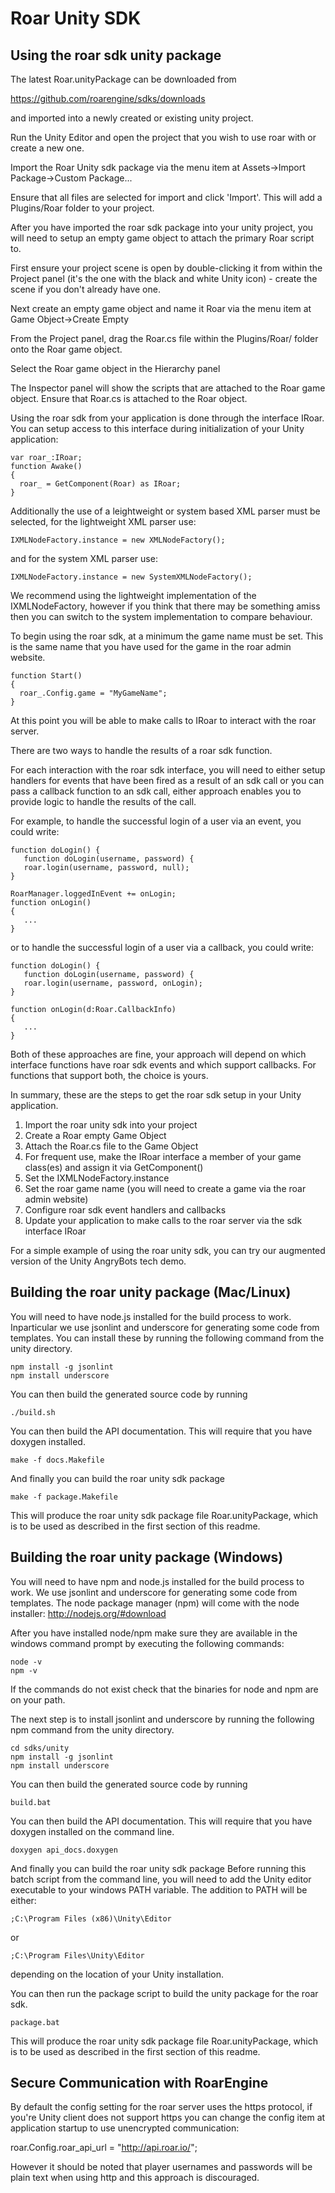 # Roar Unity SDK

## Using the roar sdk unity package

The latest Roar.unityPackage can be downloaded from

https://github.com/roarengine/sdks/downloads

and imported into a newly created or existing unity project.

Run the Unity Editor and open the project that you wish to use roar with or create a new one.

Import the Roar Unity sdk package via the menu item at
Assets->Import Package->Custom Package...

Ensure that all files are selected for import and click 'Import'.
This will add a Plugins/Roar folder to your project.

After you have imported the roar sdk package into your unity project, you will need to
setup an empty game object to attach the primary Roar script to.

First ensure your project scene is open by double-clicking it from within the Project panel (it's the
one with the black and white Unity icon) - create the scene if you don't already have one.

Next create an empty game object and name it Roar via the menu item at
Game Object->Create Empty

From the Project panel, drag the Roar.cs file within the Plugins/Roar/ folder onto the Roar game object.

Select the Roar game object in the Hierarchy panel

The Inspector panel will show the scripts that are attached to the Roar game object.
Ensure that Roar.cs is attached to the Roar object.

Using the roar sdk from your application is done through the interface IRoar.
You can setup access to this interface during initialization of your Unity application:

~~~
var roar_:IRoar;
function Awake()
{
  roar_ = GetComponent(Roar) as IRoar;
}
~~~

Additionally the use of a leightweight or system based XML parser must be selected,
for the lightweight XML parser use:

~~~
IXMLNodeFactory.instance = new XMLNodeFactory();
~~~

and for the system XML parser use:

~~~
IXMLNodeFactory.instance = new SystemXMLNodeFactory();
~~~

We recommend using the lightweight implementation of the IXMLNodeFactory, however
if you think that there may be something amiss then you can switch to the system
implementation to compare behaviour.

To begin using the roar sdk, at a minimum the game name must be set. This is the same
name that you have used for the game in the roar admin website.

~~~
function Start()
{
  roar_.Config.game = "MyGameName";
}
~~~

At this point you will be able to make calls to IRoar to interact with the roar server.

There are two ways to handle the results of a roar sdk function.

For each interaction with the roar sdk interface, you will need to either setup handlers 
for events that have been fired as a result of an sdk call or you can pass a callback 
function to an sdk call, either approach enables you to provide logic to handle the 
results of the call.

For example, to handle the successful login of a user via an event, you could write:

~~~
function doLogin() {
   function doLogin(username, password) {
   roar.login(username, password, null);
}

RoarManager.loggedInEvent += onLogin;
function onLogin()
{
   ...
}
~~~

or to handle the successful login of a user via a callback, you could write:

~~~
function doLogin() {
   function doLogin(username, password) {
   roar.login(username, password, onLogin);
}

function onLogin(d:Roar.CallbackInfo)
{
   ...
}
~~~

Both of these approaches are fine, your approach will depend on which interface functions
have roar sdk events and which support callbacks. For functions that support both, the
choice is yours. 

In summary, these are the steps to get the roar sdk setup in your Unity application.

1. Import the roar unity sdk into your project
2. Create a Roar empty Game Object
3. Attach the Roar.cs file to the Game Object
4. For frequent use, make the IRoar interface a member of your game class(es) and assign it via GetComponent()
5. Set the IXMLNodeFactory.instance
6. Set the roar game name (you will need to create a game via the roar admin website)
7. Configure roar sdk event handlers and callbacks
8. Update your application to make calls to the roar server via the sdk interface IRoar

For a simple example of using the roar unity sdk, you can try our augmented version of the Unity AngryBots tech demo.

## Building the roar unity package (Mac/Linux)

You will need to have node.js installed for the build process to work.
Inparticular we use jsonlint and underscore for generating some code from templates.
You can install these by running the following command from the unity directory.

~~~
npm install -g jsonlint
npm install underscore
~~~

You can then build the generated source code by running 

~~~
./build.sh
~~~

You can then build the API documentation. This will require that you have doxygen installed.

~~~
make -f docs.Makefile
~~~

And finally you can build the roar unity sdk package

~~~
make -f package.Makefile
~~~

This will produce the roar unity sdk package file Roar.unityPackage, which is to be used as described in
the first section of this readme.

## Building the roar unity package (Windows)

You will need to have npm and node.js installed for the build process to work.
We use jsonlint and underscore for generating some code from templates.
The node package manager (npm) will come with the node installer: http://nodejs.org/#download

After you have installed node/npm make sure they are available in the windows command
prompt by executing the following commands:

~~~
node -v
npm -v
~~~

If the commands do not exist check that the binaries for node and npm are on your path.

The next step is to install jsonlint and underscore by running the following npm command from the unity directory.

~~~
cd sdks/unity
npm install -g jsonlint
npm install underscore
~~~

You can then build the generated source code by running

~~~
build.bat
~~~

You can then build the API documentation. This will require that you have doxygen installed on the command line.

~~~
doxygen api_docs.doxygen
~~~

And finally you can build the roar unity sdk package
Before running this batch script from the command line, you will need to add the Unity editor executable to
your windows PATH variable. The addition to PATH will be either:

~~~
;C:\Program Files (x86)\Unity\Editor
~~~
or 
~~~
;C:\Program Files\Unity\Editor
~~~

depending on the location of your Unity installation.

You can then run the package script to build the unity package for the roar sdk.

~~~
package.bat
~~~

This will produce the roar unity sdk package file Roar.unityPackage, which is to be used as described in
the first section of this readme.

## Secure Communication with RoarEngine

By default the config setting for the roar server uses the https protocol, if you're Unity client does not support
https you can change the config item at application startup to use unencrypted communication:

roar.Config.roar_api_url = "http://api.roar.io/";

However it should be noted that player usernames and passwords will be plain text when using http and this approach is discouraged.
